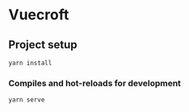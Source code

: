 # Vuecroft

## Project setup

```
yarn install
```

### Compiles and hot-reloads for development

```
yarn serve
```
